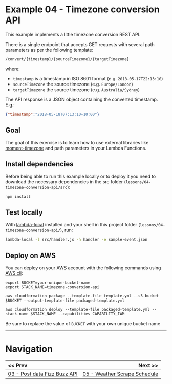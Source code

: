 # Example 04 - Timezone conversion API

This example implements a little timezone conversion REST API.

There is a single endpoint that accepts GET requests with several path parameters as per the following template:

```
/convert/{timestamp}/{sourceTimezone}/{targetTimezone}
```

where:

 - `timestamp` is a timestamp in ISO 8601 format (e.g. `2018-05-17T22:13:10`)
 - `sourceTimezone` the source timezone (e.g. `Europe/London`)
 - `targetTimezone` the source timezone (e.g. `Australia/Sydney`)

The API response is a JSON object containing the converted timestamp. E.g.:

```json
{"timestamp":"2018-05-18T07:13:10+10:00"}
```

## Goal

The goal of this exercise is to learn how to use external libraries like [moment-timezone](https://www.npmjs.com/package/moment-timezone) and path parameters in your Lambda Functions.


## Install dependencies

Before being able to run this example locally or to deploy it you need to download
the necessary dependencies in the src folder (`lessons/04-timezone-conversion-api/src`):

```
npm install
```


## Test locally

With [lambda-local](https://www.npmjs.com/package/lambda-local) installed and your shell in this project folder (`lessons/04-timezone-conversion-api/`), run:

```bash
lambda-local -l src/handler.js -h handler -e sample-event.json
```


## Deploy on AWS

You can deploy on your AWS account with the following commands using [AWS cli](https://aws.amazon.com/cli/):

```
export BUCKET=your-unique-bucket-name
export STACK_NAME=timezone-conversion-api

aws cloudformation package --template-file template.yml --s3-bucket $BUCKET --output-template-file packaged-template.yml

aws cloudformation deploy --template-file packaged-template.yml --stack-name $STACK_NAME --capabilities CAPABILITY_IAM
```

Be sure to replace the value of `BUCKET` with your own unique bucket name

---

# Navigation

| << Prev | Next >> |
| :---         |          ---: |
| [03 - Post data Fizz Buzz API](../03-post-data-fizz-buzz-api)   | [05 - Weather Scrape Schedule](../05-weather-scrape-schedule) |
